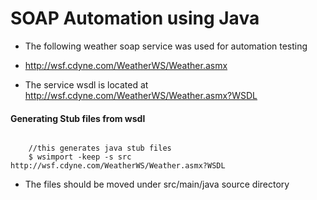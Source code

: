 # SOAP Automation using Java

- The following weather soap service was used for automation testing

- <http://wsf.cdyne.com/WeatherWS/Weather.asmx> 

- The service wsdl is located at <http://wsf.cdyne.com/WeatherWS/Weather.asmx?WSDL>

#### Generating Stub files from wsdl

```

	//this generates java stub files
	$ wsimport -keep -s src http://wsf.cdyne.com/WeatherWS/Weather.asmx?WSDL

```

- The files should be moved under src/main/java source directory
